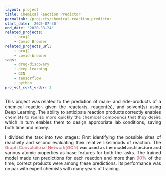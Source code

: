 ```yaml
---
layout: project
title: Chemical Reaction Predictor
permalink: /projects/chemical-reaction-predictor
start_date: '2020-07-30'
end_date: '2020-08-24'
related_projects: 
    - proj2
    - Covid Browser
related_projects_url: 
    - proj2
    - covid-browser
tags: 
    - drug-discovery
    - deep-learning
    - GCN
    - tensorflow
    - python
project_sort_order: 2
---
```


<p style="text-align: justify">
This project was related to the prediction of main- and side-products of a chemical reaction given the reactants, reagent(s), and solvent(s) using Deep Learning. The ability to anticipate reaction products correctly enables chemists to realize more quickly the chemical compounds that they desire which in turn enables them to design appropriate lab conditions, saving both time and money.</p>

<p style="text-align: justify">
I divided the task into two stages: First identifying the possible sites of reactivity and second evaluating their relative likelihoods of reaction. The <span style="color: #bf616a; background-color: #f9f9f9">Graph Convolutional Network(GCN)</span> was used as the model architecture and various atomic properties as base features for both the tasks. The trained model made ten predictions for each reaction and more than <span style="color: #bf616a; background-color: #f9f9f9">90%</span> of the time, correct products were among these predictions. Its performance was on par with expert chemists with many years of training.
</p>

